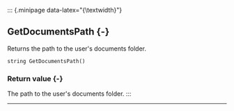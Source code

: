 ::: {.minipage data-latex="{\textwidth}"}
## GetDocumentsPath {-}

Returns the path to the user's documents folder.

```{sql}
string GetDocumentsPath() 
```

### Return value {-}

The path to the user's documents folder.
:::

***